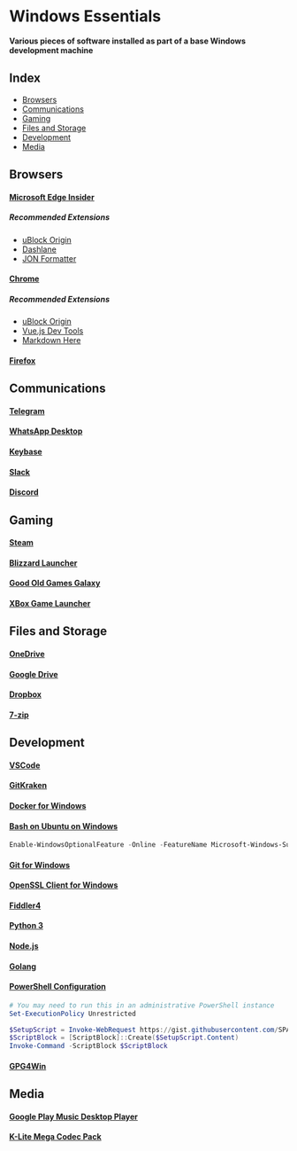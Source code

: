 # Windows Essentials
**Various pieces of software installed as part of a base Windows development machine**

## Index
 - [Browsers](#browsers)
 - [Communications](#communications)
 - [Gaming](#gaming)
 - [Files and Storage](#files-and-storage)
 - [Development](#development)
 - [Media](#media)

## Browsers
#### [Microsoft Edge Insider](https://www.microsoftedgeinsider.com/en-us/)
##### Recommended Extensions
 - [uBlock Origin](https://microsoftedge.microsoft.com/insider-addons/detail/odfafepnkmbhccpbejgmiehpchacaeak)
 - [Dashlane](https://microsoftedge.microsoft.com/insider-addons/detail/gehmmocbbkpblljhkekmfhjpfbkclbph)
 - [JON Formatter](https://microsoftedge.microsoft.com/insider-addons/detail/njpoigijhgbionbfdbaopheedbpdoddi)

#### [Chrome](https://www.google.com/chrome/)
##### Recommended Extensions
 - [uBlock Origin](https://chrome.google.com/webstore/detail/ublock-origin/cjpalhdlnbpafiamejdnhcphjbkeiagm)
 - [Vue.js Dev Tools](https://chrome.google.com/webstore/detail/vuejs-devtools/nhdogjmejiglipccpnnnanhbledajbpd)
 - [Markdown Here](https://markdown-here.com/)

#### [Firefox](https://www.mozilla.org/en-US/firefox/)

## Communications
#### [Telegram](https://desktop.telegram.org/)
#### [WhatsApp Desktop](https://www.whatsapp.com/download/)
#### [Keybase](https://keybase.io/download)
#### [Slack](https://slack.com/downloads/windows)
#### [Discord](https://discordapp.com/download)

## Gaming
#### [Steam](https://store.steampowered.com/about/)
#### [Blizzard Launcher](https://eu.battle.net/account/download/)
#### [Good Old Games Galaxy](https://www.gog.com/galaxy)
#### [XBox Game Launcher](https://www.xbox.com/en-IE/xbox-game-pass/pc-games)

## Files and Storage
#### [OneDrive](https://onedrive.live.com/about/en-gb/download/)
#### [Google Drive](https://www.google.com/drive/download/)
#### [Dropbox](https://www.dropbox.com/downloading)
#### [7-zip](https://www.7-zip.org/download.html)

## Development
#### [VSCode](https://code.visualstudio.com/)
#### [GitKraken](https://www.gitkraken.com/)
#### [Docker for Windows](https://store.docker.com/editions/community/docker-ce-desktop-windows)
#### [Bash on Ubuntu on Windows](https://docs.microsoft.com/en-us/windows/wsl/install-win10)
```powershell
Enable-WindowsOptionalFeature -Online -FeatureName Microsoft-Windows-Subsystem-Linux
```

#### [Git for Windows](https://git-scm.com/download/win)
#### [OpenSSL Client for Windows](https://blogs.msdn.microsoft.com/powershell/2017/12/15/using-the-openssh-beta-in-windows-10-fall-creators-update-and-windows-server-1709/)
#### [Fiddler4](https://www.telerik.com/fiddler)
#### [Python 3](https://www.python.org/downloads/)
#### [Node.js](https://nodejs.org/en/download/)
#### [Golang](https://golang.org/dl/)
#### [PowerShell Configuration](https://gist.github.com/SPARTAN563/77ccb460948afd826365e85d226509a7)
```powershell
# You may need to run this in an administrative PowerShell instance
Set-ExecutionPolicy Unrestricted

$SetupScript = Invoke-WebRequest https://gist.githubusercontent.com/SPARTAN563/77ccb460948afd826365e85d226509a7/raw/setup.ps1
$ScriptBlock = [ScriptBlock]::Create($SetupScript.Content)
Invoke-Command -ScriptBlock $ScriptBlock
```
#### [GPG4Win](https://www.gpg4win.org/download.html)

## Media
#### [Google Play Music Desktop Player](https://www.googleplaymusicdesktopplayer.com/)
#### [K-Lite Mega Codec Pack](https://www.codecguide.com/download_kl.htm)
